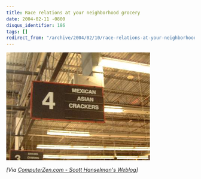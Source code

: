 ```yaml
---
title: Race relations at your neighborhood grocery
date: 2004-02-11 -0800
disqus_identifier: 186
tags: []
redirect_from: "/archive/2004/02/10/race-relations-at-your-neighborhood-grocery.aspx/"
---
```


![](/images/retail_slurs.jpg)

*[Via [ComputerZen.com - Scott Hanselman's
Weblog](http://www.hanselman.com/blog/PermaLink.aspx?guid=1e831f37-b0f4-4988-b7cb-3ec519104be9)]*

